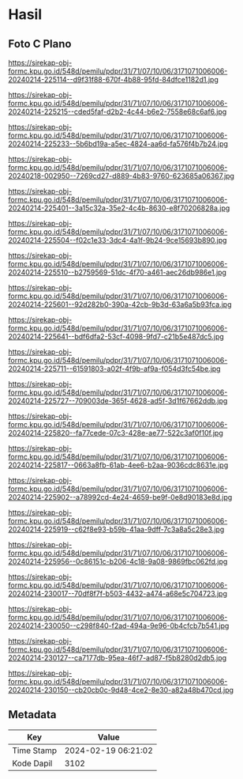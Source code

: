 # Hasil

## Foto C Plano

https://sirekap-obj-formc.kpu.go.id/548d/pemilu/pdpr/31/71/07/10/06/3171071006006-20240214-225114--d9f31f88-670f-4b88-95fd-84dfce1182d1.jpg

https://sirekap-obj-formc.kpu.go.id/548d/pemilu/pdpr/31/71/07/10/06/3171071006006-20240214-225215--cded5faf-d2b2-4c44-b6e2-7558e68c6af6.jpg

https://sirekap-obj-formc.kpu.go.id/548d/pemilu/pdpr/31/71/07/10/06/3171071006006-20240214-225233--5b6bd19a-a5ec-4824-aa6d-fa576f4b7b24.jpg

https://sirekap-obj-formc.kpu.go.id/548d/pemilu/pdpr/31/71/07/10/06/3171071006006-20240218-002950--7269cd27-d889-4b83-9760-623685a06367.jpg

https://sirekap-obj-formc.kpu.go.id/548d/pemilu/pdpr/31/71/07/10/06/3171071006006-20240214-225401--3a15c32a-35e2-4c4b-8630-e8f70206828a.jpg

https://sirekap-obj-formc.kpu.go.id/548d/pemilu/pdpr/31/71/07/10/06/3171071006006-20240214-225504--f02c1e33-3dc4-4a1f-9b24-9ce15693b890.jpg

https://sirekap-obj-formc.kpu.go.id/548d/pemilu/pdpr/31/71/07/10/06/3171071006006-20240214-225510--b2759569-51dc-4f70-a461-aec26db986e1.jpg

https://sirekap-obj-formc.kpu.go.id/548d/pemilu/pdpr/31/71/07/10/06/3171071006006-20240214-225601--92d282b0-390a-42cb-9b3d-63a6a5b93fca.jpg

https://sirekap-obj-formc.kpu.go.id/548d/pemilu/pdpr/31/71/07/10/06/3171071006006-20240214-225641--bdf6dfa2-53cf-4098-9fd7-c21b5e487dc5.jpg

https://sirekap-obj-formc.kpu.go.id/548d/pemilu/pdpr/31/71/07/10/06/3171071006006-20240214-225711--61591803-a02f-4f9b-af9a-f054d3fc54be.jpg

https://sirekap-obj-formc.kpu.go.id/548d/pemilu/pdpr/31/71/07/10/06/3171071006006-20240214-225727--709003de-365f-4628-ad5f-3d1f67662ddb.jpg

https://sirekap-obj-formc.kpu.go.id/548d/pemilu/pdpr/31/71/07/10/06/3171071006006-20240214-225820--fa77cede-07c3-428e-ae77-522c3af0f10f.jpg

https://sirekap-obj-formc.kpu.go.id/548d/pemilu/pdpr/31/71/07/10/06/3171071006006-20240214-225817--0663a8fb-61ab-4ee6-b2aa-9036cdc8631e.jpg

https://sirekap-obj-formc.kpu.go.id/548d/pemilu/pdpr/31/71/07/10/06/3171071006006-20240214-225902--a78992cd-4e24-4659-be9f-0e8d90183e8d.jpg

https://sirekap-obj-formc.kpu.go.id/548d/pemilu/pdpr/31/71/07/10/06/3171071006006-20240214-225919--c62f8e93-b59b-41aa-9dff-7c3a8a5c28e3.jpg

https://sirekap-obj-formc.kpu.go.id/548d/pemilu/pdpr/31/71/07/10/06/3171071006006-20240214-225956--0c86151c-b206-4c18-9a08-9869fbc062fd.jpg

https://sirekap-obj-formc.kpu.go.id/548d/pemilu/pdpr/31/71/07/10/06/3171071006006-20240214-230017--70df8f7f-b503-4432-a474-a68e5c704723.jpg

https://sirekap-obj-formc.kpu.go.id/548d/pemilu/pdpr/31/71/07/10/06/3171071006006-20240214-230050--c298f840-f2ad-494a-9e96-0b4cfcb7b541.jpg

https://sirekap-obj-formc.kpu.go.id/548d/pemilu/pdpr/31/71/07/10/06/3171071006006-20240214-230127--ca7177db-95ea-46f7-ad87-f5b8280d2db5.jpg

https://sirekap-obj-formc.kpu.go.id/548d/pemilu/pdpr/31/71/07/10/06/3171071006006-20240214-230150--cb20cb0c-9d48-4ce2-8e30-a82a48b470cd.jpg


## Metadata

| Key        | Value               |
| ---------- | ------------------- |
| Time Stamp | 2024-02-19 06:21:02 |
| Kode Dapil | 3102                |



